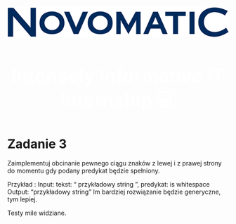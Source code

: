![Novomatic](https://github.com/Ligas10105/TrimString_internship/blob/main/Images/Logo.png "Novomatic")

<h3 align="center" style="color: White; font-size: 300%" > Intensely Informative IT Internship 💻 </h3>

# Zadanie 3

Zaimplementuj obcinanie pewnego ciągu znaków z lewej i z prawej strony do momentu gdy podany predykat będzie spełniony.

Przykład :
Input:
tekst: “ przykładowy string ”,
predykat: is whitespace
Output: “przykładowy string”
Im bardziej rozwiązanie będzie generyczne, tym lepiej.

Testy mile widziane.